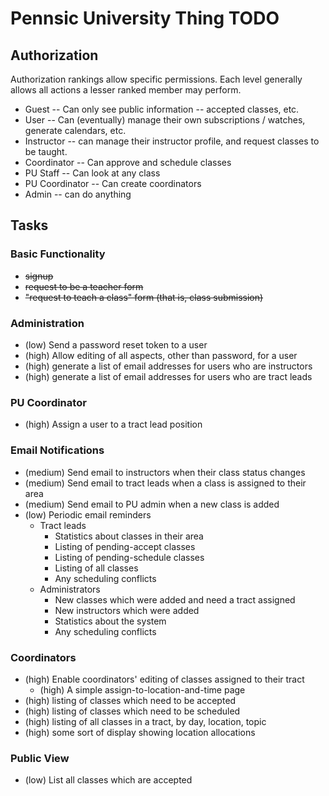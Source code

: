 # Pennsic University Thing TODO

## Authorization

Authorization rankings allow specific permissions.  Each level generally
allows all actions a lesser ranked member may perform.

* Guest -- Can only see public information -- accepted classes, etc.
* User -- Can (eventually) manage their own subscriptions / watches, generate calendars, etc.
* Instructor -- can manage their instructor profile, and request classes to be taught.
* Coordinator -- Can approve and schedule classes
* PU Staff -- Can look at any class
* PU Coordinator -- Can create coordinators
* Admin -- can do anything

## Tasks

### Basic Functionality

* <del>signup</del>
* <del>request to be a teacher form</del>
* <del>"request to teach a class" form (that is, class submission)</del>

### Administration

* <span class="low">(low) Send a password reset token to a user</span>
* <span class="high">(high) Allow editing of all aspects, other than password, for a user</span>
* <span class="high">(high) generate a list of email addresses for users who are instructors</span>
* <span class="high">(high) generate a list of email addresses for users who are tract leads</span>

### PU Coordinator

* <span class="high">(high) Assign a user to a tract lead position</span>

### Email Notifications

* <span class="medium">(medium) Send email to instructors when their class status changes</span>
* <span class="medium">(medium) Send email to tract leads when a class is assigned to their area</span>
* <span class="medium">(medium) Send email to PU admin when a new class is added</span>
* <span class="low">(low) Periodic email reminders</span>
   * Tract leads
      * Statistics about classes in their area
      * Listing of pending-accept classes
      * Listing of pending-schedule classes
      * Listing of all classes
      * Any scheduling conflicts
   * Administrators
      * New classes which were added and need a tract assigned
      * New instructors which were added
      * Statistics about the system
      * Any scheduling conflicts

### Coordinators

* <span class="high">(high) Enable coordinators' editing of classes assigned to their tract</span>
   * <span class="high">(high) A simple assign-to-location-and-time page</span>
* <span class="high">(high) listing of classes which need to be accepted</span>
* <span class="high">(high) listing of classes which need to be scheduled</span>
* <span class="high">(high) listing of all classes in a tract, by day, location, topic</span>
* <span class="high">(high) some sort of display showing location allocations</span>

### Public View

* <span class="low">(low) List all classes which are accepted</span>
